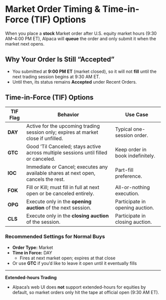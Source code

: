 # Market Order Timing & Time-in-Force (TIF) Options

When you place a **stock** Market order after U.S. equity market hours (9:30 AM–4:00 PM ET), Alpaca will **queue** the order and only submit it when the market next opens.

## Why Your Order Is Still “Accepted”
- You submitted at **9:00 PM ET** (market closed), so it will not **fill** until the next trading session begins at 9:30 AM ET.
- Until then, its status remains **Accepted** under Recent Orders.

## Time-in-Force (TIF) Options

| TIF Flag | Behavior                                                                                 | Use Case                          |
|----------|------------------------------------------------------------------------------------------|-----------------------------------|
| **DAY**  | Active for the upcoming trading session only; expires at market close if unfilled.       | Typical one-session order.        |
| **GTC**  | Good ’Til Canceled; stays active across multiple sessions until filled or canceled.       | Keep order in book indefinitely.  |
| **IOC**  | Immediate or Cancel; executes any available shares at next open, cancels the rest.       | Part-fill preference.             |
| **FOK**  | Fill or Kill; must fill in full at next open or be canceled entirely.                    | All-or-nothing execution.         |
| **OPG**  | Execute only in the **opening auction** of the next session.                             | Participate in opening auction.   |
| **CLS**  | Execute only in the **closing auction** of the session.                                  | Participate in closing auction.   |

### Recommended Settings for Normal Buys
- **Order Type:** Market  
- **Time in Force:** DAY  
  - Fires at next market open; expires at that close
- Or use **GTC** if you’d like to leave it open until it eventually fills

---

**Extended-hours Trading**  
- Alpaca’s web UI does **not** support extended-hours for equities by default, so market orders only hit the tape at official open (9:30 AM ET).